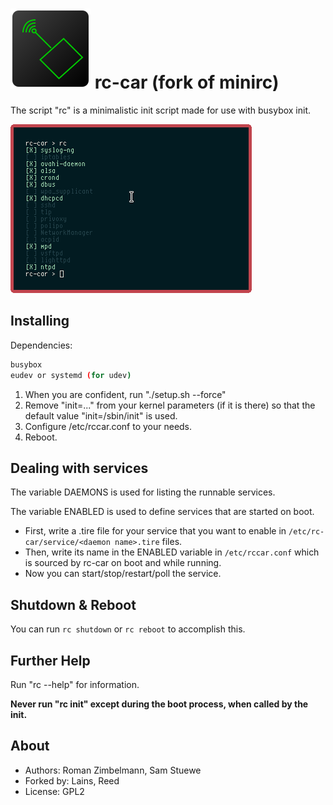 # ![](data/rc-icon.png) rc-car (fork of minirc)

The script "rc" is a minimalistic init script made for use with busybox init.

![](data/shot.png)

## Installing

Dependencies:

```sh
busybox
eudev or systemd (for udev)
```

1. When you are confident, run "./setup.sh --force"
2. Remove "init=..." from your kernel parameters (if it is there) so that the default value "init=/sbin/init" is used.
3. Configure /etc/rccar.conf to your needs.
4. Reboot.

## Dealing with services

The variable DAEMONS is used for listing the runnable services.

The variable ENABLED is used to define services that are started on boot.

+ First, write a .tire file for your service that you want to enable in `/etc/rc-car/service/<daemon name>.tire` files.
+ Then, write its name in the ENABLED variable in `/etc/rccar.conf` which is sourced by rc-car on boot and while running.
+ Now you can start/stop/restart/poll the service.

## Shutdown & Reboot

You can run `rc shutdown` or `rc reboot` to accomplish this.

## Further Help

Run "rc --help" for information.

**Never run "rc init" except during the boot process, when called by the init.**

## About

* Authors: Roman Zimbelmann, Sam Stuewe
* Forked by: Lains, Reed
* License: GPL2
